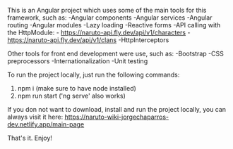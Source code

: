 This is an Angular project which uses some of the main tools for this framework, such as: 
    -Angular components
    -Angular services
    -Angular routing
    -Angular modules
    -Lazy loading
    -Reactive forms
    -API calling with the HttpModule: 
        - https://naruto-api.fly.dev/api/v1/characters
        - https://naruto-api.fly.dev/api/v1/clans
    -HttpInterceptors

Other tools for front end development were use, such as: 
    -Bootstrap
    -CSS preprocessors
    -Internationalization
    -Unit testing

To run the project locally, just run the following commands: 

1. npm i (make sure to have node installed)
2. npm run start ('ng serve' also works)

If you don not want to download, install and run the project locally, you can always visit it here: https://naruto-wiki-jorgechaparros-dev.netlify.app/main-page

That's it. Enjoy!
